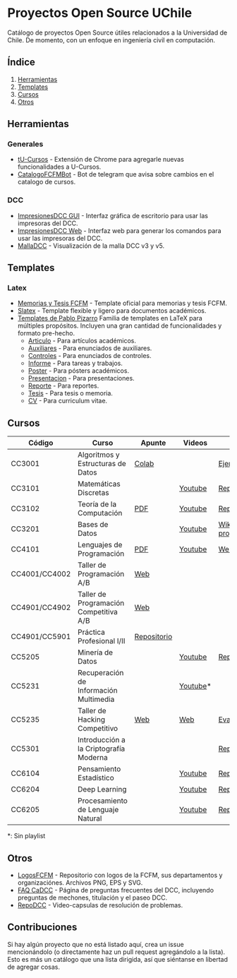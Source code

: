 # Proyectos Open Source UChile

Catálogo de proyectos Open Source útiles relacionados a la Universidad de Chile. De momento, con un enfoque en ingeniería civil en computación.


## Índice

1. [Herramientas](#herramientas)
1. [Templates](#templates)
1. [Cursos](#cursos)
1. [Otros](#otros)

## Herramientas

### Generales

- [tU-Cursos](https://github.com/Nyveon/tU-Cursos) - Extensión de Chrome para agregarle nuevas funcionalidades a U-Cursos.
- [CatalogoFCFMBot](https://github.com/scisneros/catalogo-fcfm-bot) - Bot de telegram que avisa sobre cambios en el catalogo de cursos.

### DCC

- [ImpresionesDCC GUI](https://github.com/Gonxolo/ImpresionesDCC-GUI) - Interfaz gráfica de escritorio para usar las impresoras del DCC.
- [ImpresionesDCC Web](https://github.com/Gonxolo/ImpresionesDCC) - Interfaz web para generar los comandos para usar las impresoras del DCC.
- [MallaDCC](https://github.com/cadcc/malla-dcc) - Visualización de la malla DCC v3 y v5.

## Templates

### Latex

- [Memorias y Tesis FCFM](https://github.com/dccuchile/memoria-tesis-latex) - Template oficial para memorias y tesis FCFM.
- [Slatex](https://github.com/r8vnhill/slatex) - Template flexible y ligero para documentos académicos. 
- [Templates de Pablo Pizarro](https://github.com/Template-Latex/Template-Informe) Familia de templates en LaTeX para múltiples propósitos. Incluyen una gran cantidad de funcionalidades y formato pre-hecho.
  - [Articulo](https://github.com/Template-Latex/Template-Articulo/) - Para artículos académicos.
  - [Auxiliares](https://github.com/Template-Latex/Template-Auxiliares/) - Para enunciados de auxiliares.
  - [Controles](https://github.com/Template-Latex/Template-Controles/) - Para enunciados de controles.
  - [Informe](https://github.com/Template-Latex/Template-Informe/) - Para tareas y trabajos.
  - [Poster](https://github.com/Template-Latex/Template-Poster/) - Para pósters académicos.
  - [Presentacion](https://github.com/Template-Latex/Template-Presentacion/) - Para presentaciones.
  - [Reporte](https://github.com/Template-Latex/Template-Reporte/) - Para reportes.
  - [Tesis](https://github.com/Template-Latex/Template-Tesis/) - Para tesis o memoria.
  - [CV](https://github.com/Template-Latex/Professional-CV/) - Para curriculum vitae.

## Cursos

| Código | Curso                             | Apunte | Videos | Otro |
|--------|-----------------------------------|--------|--------|------------|
| CC3001 | Algoritmos y Estructuras de Datos | [Colab](https://github.com/ivansipiran/AED-Apuntes) |  | [Ejercicios](https://github.com/ivansipiran/AED-Apuntes) |
| CC3101 | Matemáticas Discretas |  | [Youtube](https://www.youtube.com/playlist?list=PLKUV14d0mKnWkuVBiWsbQozxzL73NPpKQ) | [Repositorio](https://github.com/ahevia/CC3101_2021) |
| CC3102 | Teoría de la Computación | [PDF](https://users.dcc.uchile.cl/~gnavarro/apunte.html) | [Youtube](https://www.youtube.com/watch?v=JCKjRHaXARk&list=PLBjZ-ginWc1e2uAYgOYdN3fPE9DpiPZ1Z) | [Repositorio](https://github.com/ahevia/cc3102_2020) |
| CC3201 | Bases de Datos | | [Youtube](https://www.youtube.com/watch?v=HA0OkRL5Lgw&list=PLtyTzdvtouzW2Nos2s4SptkwE5pLpOrbm) | [Wiki proyectos](https://wiki.dcc.uchile.cl/cc3201/doku.php?id=proyecto:inicio) |
| CC4101 | Lenguajes de Programación | [PDF](https://cs.brown.edu/~sk/Publications/Books/ProgLangs/2007-04-26/plai-2007-04-26.pdf) | [Youtube](https://www.youtube.com/playlist?list=PLv3byGkm6N0CvCRaQTB52oazPrvz6PsBe) | [Web](https://pleiad.cl/teaching/cc4101) |
| CC4001/CC4002 | Taller de Programación A/B  | [Web](https://uchile.progcomp.cl) |  |  |
| CC4901/CC4902 | Taller de Programación Competitiva A/B | [Web](https://uchile.progcomp.cl) |  |  |
| CC4901/CC5901 | Práctica Profesional I/II | [Repositorio](https://github.com/ivansipiran/PracticaProfesional) |  |  |
| CC5205 | Minería de Datos |  | [Youtube](https://www.youtube.com/playlist?list=PLKUV14d0mKnUXXfmhqqZdcsNGAuV2GZda) | [Repositorio](https://github.com/dccuchile/CC5205) |
| CC5231 | Recuperación de Información Multimedia | | [Youtube](https://www.youtube.com/@JuanManuelBarrios/videos)* | |
| CC5235 | Taller de Hacking Competitivo | [Web](https://tallerdehacking.dcc.uchile.cl/docs/prologo/intro/) | [Web](https://tallerdehacking.dcc.uchile.cl/blog/) | [Evaluaciones](https://tallerdehacking.dcc.uchile.cl/tareas/) |
| CC5301 | Introducción a la Criptografía Moderna | | | [Repositorio](https://github.com/ahevia/cc5301_2023) |
| CC6104 | Pensamiento Estadístico |  | [Youtube](https://www.youtube.com/playlist?list=PLppKo85eGXiXpvRVYM5ZJEHWWofjzuiXw) | [Repositorio](https://github.com/dccuchile/CC6104) |
| CC6204 | Deep Learning |  | [Youtube](https://www.youtube.com/playlist?list=PLBjZ-ginWc1e0_Dp4heHglsjJmacV_F20) | [Repositorio](https://github.com/dccuchile/CC6204) |
| CC6205 | Procesamiento de Lenguaje Natural |  | [Youtube](https://www.youtube.com/playlist?list=PLppKo85eGXiXIh54H_qz48yHPHeNVJqBi) | [Repositorio](https://github.com/dccuchile/CC6205) |

*: Sin playlist

## Otros

- [LogosFCFM](https://github.com/mmattamala/LogosFCFM) - Repositorio con logos de la FCFM, sus departamentos y organizaciónes. Archivos PNG, EPS y SVG. 
- [FAQ CaDCC](https://github.com/cadcc/howto) - Página de preguntas frecuentes del DCC, incluyendo preguntas de mechones, titulación y el paseo DCC.
- [RepoDCC](https://github.com/cadcc/RepoDCC) - Video-capsulas de resolución de problemas.

## Contribuciones

Si hay algún proyecto que no está listado aquí, crea un issue mencionándolo (o directamente haz un pull request agregándolo a la lista). Esto es más un catálogo que una lista dirigida, así que siéntanse en libertad de agregar cosas.
